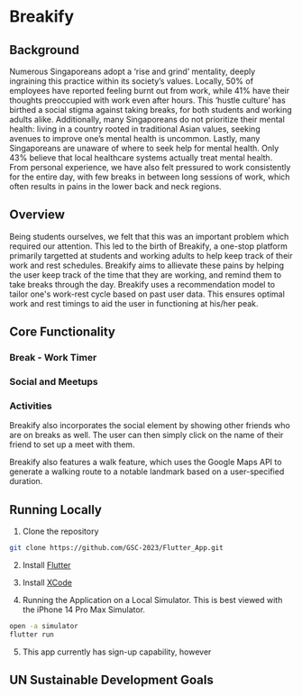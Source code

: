 # Breakify

## Background

Numerous Singaporeans adopt a ‘rise and grind’ mentality, deeply ingraining this practice within its society’s values. Locally, 50% of employees have reported feeling burnt out from work, while 41% have their thoughts preoccupied with work even after hours. This ‘hustle culture’ has birthed a social stigma against taking breaks, for both students and working adults alike. Additionally, many Singaporeans do not prioritize their mental health: living in a country rooted in traditional Asian values, seeking avenues to improve one’s mental health is uncommon. Lastly, many Singaporeans are unaware of where to seek help for mental health. Only 43% believe that local healthcare systems actually treat mental health. From personal experience, we have also felt pressured to work consistently for the entire day, with few breaks in between long sessions of work, which often results in pains in the lower back and neck regions.

## Overview

Being students ourselves, we felt that this was an important problem which required our attention. This led to the birth of Breakify, a one-stop platform  primarily targetted at students and working adults to help keep track of their work and rest schedules. Breakify aims to allievate these pains by helping the user keep track of the time that they are working, and remind them to take breaks through the day. Breakify uses a recommendation model to tailor one's work-rest cycle based on past user data. This ensures optimal work and rest timings to aid the user in functioning at his/her peak. 

## Core Functionality

### Break - Work Timer


### Social and Meetups


### Activities




Breakify also incorporates the social element by showing other friends who are on breaks as well. The user can then simply click on the name of their friend to set up a meet with them.

Breakify also features a walk feature, which uses the Google Maps API to generate a walking route to a notable landmark based on a user-specified duration.



## Running Locally

1. Clone the repository

```sh
git clone https://github.com/GSC-2023/Flutter_App.git
```

2. Install [Flutter](https://docs.flutter.dev/get-started/install)

3. Install [XCode](https://www.freecodecamp.org/news/how-to-download-and-install-xcode/)

4. Running the Application on a Local Simulator. This is best viewed with the iPhone 14 Pro Max Simulator.
```sh
open -a simulator 
flutter run
```
5. This app currently has sign-up capability, however 


## UN Sustainable Development Goals






